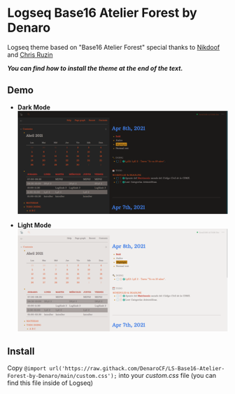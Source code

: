 # Logseq Base16 Atelier Forest by Denaro
Logseq theme based on "Base16 Atelier Forest" special thanks to [Nikdoof](https://twitter.com/nikdoof_?s=20) and [Chris Ruzin](https://twitter.com/nizur?s=20)

_**You can find how to install the theme at the end of the text.**_

## Demo

- **Dark Mode**
![Drk-theme](imgs/Dark-base16.png)

- **Light Mode**
![Light-theme](imgs/Light-base16.png)

## Install

Copy ``@import url('https://raw.githack.com/DenaroCF/LS-Base16-Atelier-Forest-by-Denaro/main/custom.css');`` into your _custom.css_ file (you can find this file inside of Logseq)
